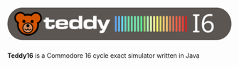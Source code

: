 # ![Logo](src/main/resources/logo.svg)
**Teddy16** is a Commodore 16 cycle exact simulator written in Java
